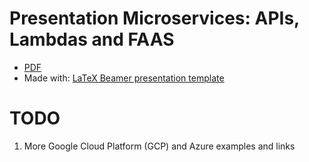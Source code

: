 # Presentation Microservices: APIs, Lambdas and FAAS



* [PDF](https://github.com/gnewton/lambdaPresentation/raw/main/lambdaGNewton.pdf)
* Made with: [LaTeX Beamer presentation template](https://github.com/gnewton/nrcan_latex_template)

# TODO
1. More Google Cloud Platform (GCP) and Azure examples and links


